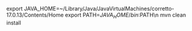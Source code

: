 export JAVA_HOME=~/Library/Java/JavaVirtualMachines/corretto-17.0.13/Contents/Home
export PATH=$JAVA_HOME/bin:$PATH\n
mvn clean install 

